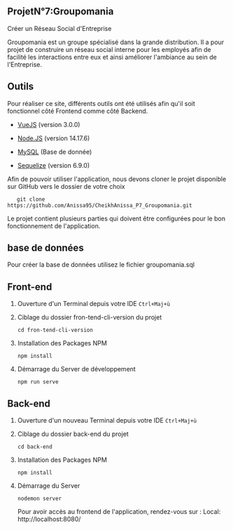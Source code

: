 ## ProjetN°7:Groupomania

Créer un Réseau Social d'Entreprise

Groupomania est un groupe spécialisé dans la grande distribution. Il a pour projet de construire un réseau social interne pour les employés afin de facilité les interactions entre eux et ainsi améliorer l'ambiance au sein de l'Entreprise.

## Outils

Pour réaliser ce site, différents outils ont été utilisés afin qu'il soit fonctionnel côté Frontend comme côté Backend.

* [VueJS](https://fr.vuejs.org/) (version 3.0.0)

* [Node.JS](https://nodejs.org/en/blog/release/v14.15.1/) (version 14.17.6)

* [MySQL](https://www.mysql.com/fr/) (Base de donnée)

* [Sequelize](https://sequelize.org/) (version 6.9.0) 

Afin de pouvoir utiliser l'application, nous devons cloner le projet disponible sur GitHub vers le dossier de votre choix
```
   git clone https://github.com/Anissa95/CheikhAnissa_P7_Groupomania.git
   ```
Le projet contient plusieurs parties qui doivent être configurées pour le bon fonctionnement de l'application.

## base de données 

 Pour créer la base de données utilisez le fichier groupomania.sql

## Front-end 

1. Ouverture d'un Terminal depuis votre IDE
    `Ctrl+Maj+ù`

2. Ciblage du dossier fron-tend-cli-version du projet
    ```console
    cd fron-tend-cli-version
    ```
3. Installation des Packages NPM 
   ```console
   npm install
   ```

4. Démarrage du Server de développement
   ```console
   npm run serve
   ```

## Back-end 

1. Ouverture d'un nouveau Terminal depuis votre IDE
    `Ctrl+Maj+ù`

2. Ciblage du dossier back-end du projet
    ```console
    cd back-end
    ```
3. Installation des Packages NPM 
   ```console
   npm install
   ```
5. Démarrage du Server
   ```console
   nodemon server
   ```
   Pour avoir accès au frontend de l'application, rendez-vous sur : 
        Local:   http://localhost:8080/  